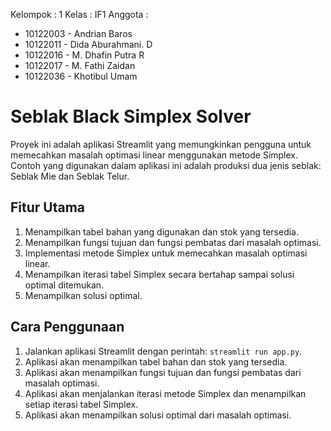 Kelompok : 1
Kelas : IF1
Anggota :

- 10122003 - Andrian Baros
- 10122011 - Dida Aburahmani. D
- 10122016 - M. Dhafin Putra R
- 10122017 - M. Fathi Zaidan
- 10122036 - Khotibul Umam

# Seblak Black Simplex Solver

Proyek ini adalah aplikasi Streamlit yang memungkinkan pengguna untuk memecahkan masalah optimasi linear menggunakan metode Simplex. Contoh yang digunakan dalam aplikasi ini adalah produksi dua jenis seblak: Seblak Mie dan Seblak Telur.

## Fitur Utama

1. Menampilkan tabel bahan yang digunakan dan stok yang tersedia.
2. Menampilkan fungsi tujuan dan fungsi pembatas dari masalah optimasi.
3. Implementasi metode Simplex untuk memecahkan masalah optimasi linear.
4. Menampilkan iterasi tabel Simplex secara bertahap sampai solusi optimal ditemukan.
5. Menampilkan solusi optimal.

## Cara Penggunaan

1. Jalankan aplikasi Streamlit dengan perintah: `streamlit run app.py`.
2. Aplikasi akan menampilkan tabel bahan dan stok yang tersedia.
3. Aplikasi akan menampilkan fungsi tujuan dan fungsi pembatas dari masalah optimasi.
4. Aplikasi akan menjalankan iterasi metode Simplex dan menampilkan setiap iterasi tabel Simplex.
5. Aplikasi akan menampilkan solusi optimal dari masalah optimasi.
